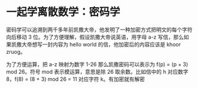 # 一起学离散数学：密码学

密码学可以追溯到两千多年前凯撒大帝，他发明了一种加密方式把明文的每个字符向后移动 3 位。为了方便理解，假设凯撒大帝说英语，用字母 a-z 写信，那么如果凯撒大帝想写一封内容为 hello world 的信，他加密后的内容应该是 khoor zruog。

为了方便运算，把 a-z 映射为数字 1-26 那么凯撒密码可以表示为 f(p) = (p + 3) mod 26。符号 mod 表示模运算，意思是除 26 取余数。比如信中的 h 对应数字 8，f(8) = (8 + 3) mod 26 = 11 对应字符 k。有加密就有解密